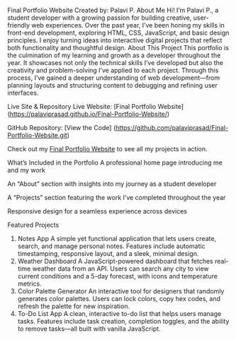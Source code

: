 Final Portfolio Website
Created by: Palavi P.
About Me
Hi! I’m Palavi P., a student developer with a growing passion for building creative, user-friendly web experiences. Over the past year, I’ve been honing my skills in front-end development, exploring HTML, CSS, JavaScript, and basic design principles. I enjoy turning ideas into interactive digital projects that reflect both functionality and thoughtful design.
About This Project
This portfolio is the culmination of my learning and growth as a developer throughout the year. It showcases not only the technical skills I’ve developed but also the creativity and problem-solving I’ve applied to each project. Through this process, I’ve gained a deeper understanding of web development—from planning layouts and structuring content to debugging and refining user interfaces.

Live Site & Repository
Live Website: [Final Portfolio Website] (https://palaviprasad.github.io/Final-Portfolio-Website/)

GitHub Repository: [View the Code] (https://github.com/palaviprasad/Final-Portfolio-Website.git)

Check out my [Final Portfolio Website](https://palaviprasad.github.io/Final-Portfolio-Website/) to see all my projects in action.


What’s Included in the Portfolio
A professional home page introducing me and my work

An “About” section with insights into my journey as a student developer

A “Projects” section featuring the work I’ve completed throughout the year

Responsive design for a seamless experience across devices

Featured Projects
1. Notes App
A simple yet functional application that lets users create, search, and manage personal notes. Features include automatic timestamping, responsive layout, and a sleek, minimal design.
2. Weather Dashboard
A JavaScript-powered dashboard that fetches real-time weather data from an API. Users can search any city to view current conditions and a 5-day forecast, with icons and temperature metrics.
3. Color Palette Generator
An interactive tool for designers that randomly generates color palettes. Users can lock colors, copy hex codes, and refresh the palette for new inspiration.
4. To-Do List App
A clean, interactive to-do list that helps users manage tasks. Features include task creation, completion toggles, and the ability to remove tasks—all built with vanilla JavaScript.
